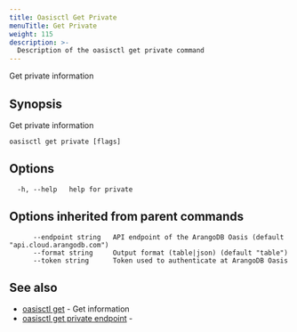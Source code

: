 ```yaml
---
title: Oasisctl Get Private
menuTitle: Get Private
weight: 115
description: >-
  Description of the oasisctl get private command
---
```

Get private information

## Synopsis

Get private information

```
oasisctl get private [flags]
```

## Options

```
  -h, --help   help for private
```

## Options inherited from parent commands

```
      --endpoint string   API endpoint of the ArangoDB Oasis (default "api.cloud.arangodb.com")
      --format string     Output format (table|json) (default "table")
      --token string      Token used to authenticate at ArangoDB Oasis
```

## See also

* [oasisctl get](_index.md)	 - Get information
* [oasisctl get private endpoint](get-private-endpoint.md)	 - 

